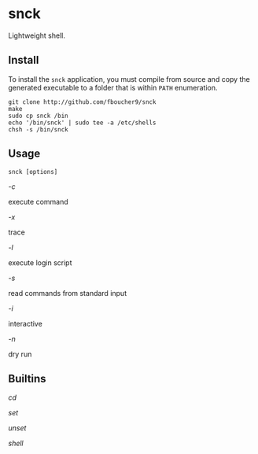 # snck


Lightweight shell.


## Install


To install the `snck` application, you must compile from source and copy the
generated executable to a folder that is within `PATH` enumeration.


```
git clone http://github.com/fboucher9/snck
make
sudo cp snck /bin
echo '/bin/snck' | sudo tee -a /etc/shells
chsh -s /bin/snck
```

## Usage

```
snck [options]
```

*-c*

execute command

*-x*

trace

*-l*

execute login script

*-s*

read commands from standard input

*-i*

interactive

*-n*

dry run

## Builtins


*cd*



*set*

*unset*

*shell*


